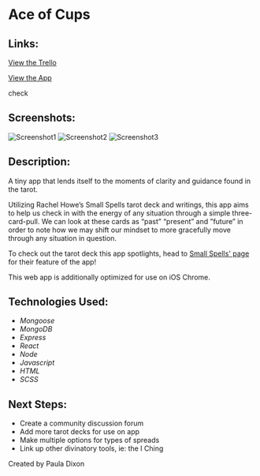
# Ace of Cups

## Links:

[View the Trello](https://trello.com/b/meeZ2lTe/ace-of-cups)

[View the App](https://ace-of-cups.herokuapp.com/)

check

## Screenshots:

![Screenshot1](https://i.imgur.com/AgPfder.png)
![Screenshot2](https://i.imgur.com/cEkSzu7.png)
![Screenshot3](https://i.imgur.com/0Sli6cu.png)

## Description:

A tiny app that lends itself to the moments of clarity and guidance found in the tarot.


Utilizing Rachel Howe’s Small Spells tarot deck and writings, this app aims to help us check in with the energy of any situation through a simple three-card-pull. We can look at these cards as “past” “present” and ”future” in order to note how we may shift our mindset to more gracefully move through any situation in question.

To check out the tarot deck this app spotlights, head to [Small Spells' page](https://www.smallspells.com/tarot-2) for their feature of the app!

This web app is additionally optimized for use on iOS Chrome.


## Technologies Used:

- _Mongoose_
- _MongoDB_
- _Express_
- _React_
- _Node_
- _Javascript_
- _HTML_
- _SCSS_


## Next Steps:

- Create a community discussion forum
- Add more tarot decks for use on app
- Make multiple options for types of spreads
- Link up other divinatory tools, ie: the I Ching


Created by Paula Dixon

